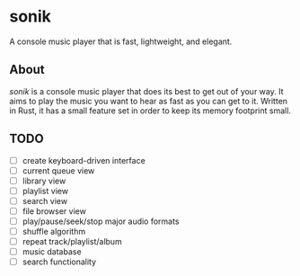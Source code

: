 # sonik
A console music player that is fast, lightweight, and elegant.

## About
_sonik_ is a console music player that does its best to get out of your way. It aims to play the music you want to hear as fast as you can get to it. Written in Rust, it has a small feature set in order to keep its memory footprint small.

## TODO
- [ ] create keyboard-driven interface
- [ ] current queue view
- [ ] library view
- [ ] playlist view
- [ ] search view
- [ ] file browser view
- [ ] play/pause/seek/stop major audio formats
- [ ] shuffle algorithm
- [ ] repeat track/playlist/album
- [ ] music database
- [ ] search functionality
